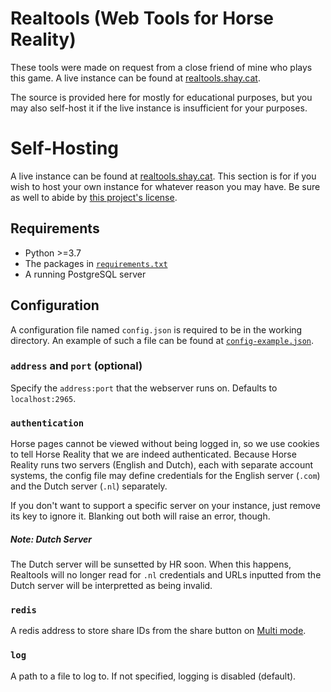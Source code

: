 # Realtools (Web Tools for Horse Reality)

These tools were made on request from a close friend of mine who plays this game. A live instance can be found at [realtools.shay.cat](https://realtools.shay.cat).

The source is provided here for mostly for educational purposes, but you may also self-host it if the live instance is insufficient for your purposes.

# Self-Hosting

A live instance can be found at [realtools.shay.cat](https://realtools.shay.cat). This section is for if you wish to host your own instance for whatever reason you may have. Be sure as well to abide by [this project's license](https://github.com/shayypy/realtools/blob/main/LICENSE).

## Requirements

* Python >=3.7
* The packages in [`requirements.txt`](https://github.com/shayypy/realtools/blob/main/requirements.txt)
* A running PostgreSQL server

## Configuration

A configuration file named `config.json` is required to be in the working directory. An example of such a file can be found at [`config-example.json`](https://github.com/shayypy/realtools/blob/main/config-example.json).

### `address` and `port` (optional)

Specify the `address:port` that the webserver runs on. Defaults to `localhost:2965`.

### `authentication`

Horse pages cannot be viewed without being logged in, so we use cookies to tell Horse Reality that we are indeed authenticated. Because Horse Reality runs two servers (English and Dutch), each with separate account systems, the config file may define credentials for the English server (`.com`) and the Dutch server (`.nl`) separately.

If you don't want to support a specific server on your instance, just remove its key to ignore it. Blanking out both will raise an error, though.

##### Note: Dutch Server

The Dutch server will be sunsetted by HR soon. When this happens, Realtools will no longer read for `.nl` credentials and URLs inputted from the Dutch server will be interpretted as being invalid.

### `redis`

A redis address to store share IDs from the share button on [Multi mode](https://realtools.shay.cat/multi).

### `log`

A path to a file to log to. If not specified, logging is disabled (default).
